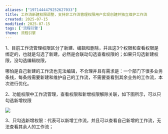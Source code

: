```yaml
---
aliases: ["1971444479252627033"]
title: 工作流新建权限调整，支持非工作流管理权限用户实现创建并独立维护工作流
created: 2025-07-15
modified: 2025-07-15
tags: ['流程引擎']
theme: 流程引擎
---
```


1、目前工作流管理权限区分了新建、编辑和删除，并且这3个权限和查看权限是绑定的，也就是勾选了新建，必然是会联动勾选查看权限的；如果只勾选新建权限，没勾选编辑权限，

哪怕是自己新建的工作流也无法编辑，不合理并且有需求是：一个部门下很多业务条线，每条线需要新建和维护自己的工作流，不需要查看到其余业务的工作流，本次进行优化。

2、功能权限中工作流管理，查看权限和新增权限解除关联，如下图所示，可以只勾选新增权限

![](https://myhelpdoc.oss-cn-heyuan.aliyuncs.com/mdimages/eee955d35ccc02a81c5ebd92466daf7d.jpg)

3、只勾选新增权限：代表可以新增工作流，并且可以查看自己新增的工作流，无法查看其余人的工作流；

